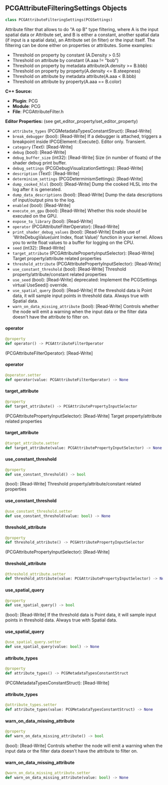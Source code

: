 ## PCGAttributeFilteringSettings Objects

```python
class PCGAttributeFilteringSettings(PCGSettings)
```

Attribute filter that allows to do "A op B" type filtering, where A is the input spatial data or Attribute set,
and B is either a constant, another spatial data (if input is a spatial data), an Attribute set (in filter) or the input itself.
The filtering can be done either on properties or attributes.
Some examples:
- Threshold on property by constant (A.Density > 0.5)
- Threshold on attribute by constant (A.aaa != "bob")
- Threshold on property by metadata attribute(A.density >= B.bbb)
- Threshold on property by property(A.density <= B.steepness)
- Threshold on attribute by metadata attribute(A.aaa < B.bbb)
- Threshold on attribute by property(A.aaa == B.color)

**C++ Source:**

- **Plugin**: PCG
- **Module**: PCG
- **File**: PCGAttributeFilter.h

**Editor Properties:** (see get_editor_property/set_editor_property)

- ``attribute_types`` (PCGMetadataTypesConstantStruct):  [Read-Write]
- ``break_debugger`` (bool):  [Read-Write] If a debugger is attached, triggers a breakpoint inside IPCGElement::Execute(). Editor only. Transient.
- ``category`` (Text):  [Read-Write]
- ``debug`` (bool):  [Read-Write]
- ``debug_buffer_size`` (int32):  [Read-Write] Size (in number of floats) of the shader debug print buffer.
- ``debug_settings`` (PCGDebugVisualizationSettings):  [Read-Write]
- ``description`` (Text):  [Read-Write]
- ``determinism_settings`` (PCGDeterminismSettings):  [Read-Write]
- ``dump_cooked_hlsl`` (bool):  [Read-Write] Dump the cooked HLSL into the log after it is generated.
- ``dump_data_descriptions`` (bool):  [Read-Write] Dump the data descriptions of input/output pins to the log.
- ``enabled`` (bool):  [Read-Write]
- ``execute_on_gpu`` (bool):  [Read-Write] Whether this node should be executed on the GPU.
- ``expose_to_library`` (bool):  [Read-Write]
- ``operator`` (PCGAttributeFilterOperator):  [Read-Write]
- ``print_shader_debug_values`` (bool):  [Read-Write] Enable use of 'WriteDebugValue(uint Index, float Value)' function in your kernel. Allows you to write float values to a buffer for logging on the CPU.
- ``seed`` (int32):  [Read-Write]
- ``target_attribute`` (PCGAttributePropertyInputSelector):  [Read-Write] Target property/attribute related properties
- ``threshold_attribute`` (PCGAttributePropertyInputSelector):  [Read-Write]
- ``use_constant_threshold`` (bool):  [Read-Write] Threshold property/attribute/constant related properties
- ``use_seed`` (bool):  [Read-Write]
  deprecated: Implement the PCGSettings virtual UseSeed() override.
- ``use_spatial_query`` (bool):  [Read-Write] If the threshold data is Point data, it will sample input points in threshold data. Always true with Spatial data.
- ``warn_on_data_missing_attribute`` (bool):  [Read-Write] Controls whether the node will emit a warning when the input data or the filter data doesn't have the attribute to filter on.

<a id="unreal.PCGAttributeFilteringSettings.operator"></a>

#### operator

```python
@property
def operator() -> PCGAttributeFilterOperator
```

(PCGAttributeFilterOperator):  [Read-Write]

<a id="unreal.PCGAttributeFilteringSettings.operator"></a>

#### operator

```python
@operator.setter
def operator(value: PCGAttributeFilterOperator) -> None
```

<a id="unreal.PCGAttributeFilteringSettings.target_attribute"></a>

#### target_attribute

```python
@property
def target_attribute() -> PCGAttributePropertyInputSelector
```

(PCGAttributePropertyInputSelector):  [Read-Write] Target property/attribute related properties

<a id="unreal.PCGAttributeFilteringSettings.target_attribute"></a>

#### target_attribute

```python
@target_attribute.setter
def target_attribute(value: PCGAttributePropertyInputSelector) -> None
```

<a id="unreal.PCGAttributeFilteringSettings.use_constant_threshold"></a>

#### use_constant_threshold

```python
@property
def use_constant_threshold() -> bool
```

(bool):  [Read-Write] Threshold property/attribute/constant related properties

<a id="unreal.PCGAttributeFilteringSettings.use_constant_threshold"></a>

#### use_constant_threshold

```python
@use_constant_threshold.setter
def use_constant_threshold(value: bool) -> None
```

<a id="unreal.PCGAttributeFilteringSettings.threshold_attribute"></a>

#### threshold_attribute

```python
@property
def threshold_attribute() -> PCGAttributePropertyInputSelector
```

(PCGAttributePropertyInputSelector):  [Read-Write]

<a id="unreal.PCGAttributeFilteringSettings.threshold_attribute"></a>

#### threshold_attribute

```python
@threshold_attribute.setter
def threshold_attribute(value: PCGAttributePropertyInputSelector) -> None
```

<a id="unreal.PCGAttributeFilteringSettings.use_spatial_query"></a>

#### use_spatial_query

```python
@property
def use_spatial_query() -> bool
```

(bool):  [Read-Write] If the threshold data is Point data, it will sample input points in threshold data. Always true with Spatial data.

<a id="unreal.PCGAttributeFilteringSettings.use_spatial_query"></a>

#### use_spatial_query

```python
@use_spatial_query.setter
def use_spatial_query(value: bool) -> None
```

<a id="unreal.PCGAttributeFilteringSettings.attribute_types"></a>

#### attribute_types

```python
@property
def attribute_types() -> PCGMetadataTypesConstantStruct
```

(PCGMetadataTypesConstantStruct):  [Read-Write]

<a id="unreal.PCGAttributeFilteringSettings.attribute_types"></a>

#### attribute_types

```python
@attribute_types.setter
def attribute_types(value: PCGMetadataTypesConstantStruct) -> None
```

<a id="unreal.PCGAttributeFilteringSettings.warn_on_data_missing_attribute"></a>

#### warn_on_data_missing_attribute

```python
@property
def warn_on_data_missing_attribute() -> bool
```

(bool):  [Read-Write] Controls whether the node will emit a warning when the input data or the filter data doesn't have the attribute to filter on.

<a id="unreal.PCGAttributeFilteringSettings.warn_on_data_missing_attribute"></a>

#### warn_on_data_missing_attribute

```python
@warn_on_data_missing_attribute.setter
def warn_on_data_missing_attribute(value: bool) -> None
```

<a id="unreal.PCGPointFilterSettings"></a>